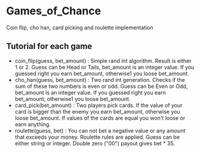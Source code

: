 # Games_of_Chance
Coin flip, cho han, card picking and roulette implementation

## Tutorial for each game
* coin_flip(guess, bet_amount) : Simple rand int algorithm. Result is either 1 or 2. Guess can be Head or Tails, bet_amount is an integer value. If you guessed right you earn bet_amount, otherwise1 you loose bet_amount.
* cho_han(guess, bet_amount) : Two rand int generation. Checks if the sum of these two numbers is even or odd. Guess can be Even or Odd, bet_amount is an integer value. If you guessed right you earn bet_amount, otherwise1 you loose bet_amount.
* card_pick(bet_amount) : Two players pick cards. If the value of your card is bigger than the enemy you earn bet_amount, otherwise you loose bet_amount. If values of the cards are equal you won't loose or earn anything. 
* roulette(guess, bet) : You can not bet a negative value or any amount that exceeds your money. Roulette rules are applied. Guess can be either string or integer. 
  Double zero ("00") payout gives bet * 35. 
